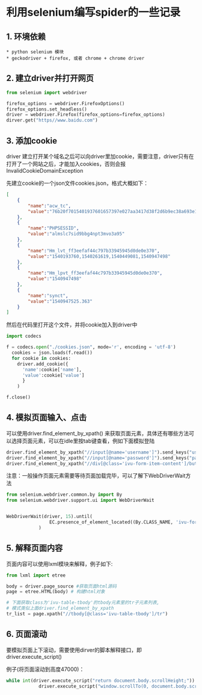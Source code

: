 # 利用selenium编写spider的一些记录

## 1. 环境依赖
    * python selenium 模块
    * geckodriver + firefox, 或者 chrome + chrome driver
    
## 2. 建立driver并打开网页
```python
from selenium import webdriver

firefox_options = webdriver.FirefoxOptions()
firefox_options.set_headless()
driver = webdriver.Firefox(firefox_options=firefox_options)
dirver.get("https//www.baidu.com")

```

## 3. 添加cookie
 driver 建立打开某个域名之后可以向driver里加cookie，需要注意，driver只有在打开了一个网站之后，才能加入cookies，否则会报InvalidCookieDomainException

先建立cookie的一个json文件cookies.json，格式大概如下：

```json
[
	{
		"name":"acw_tc",
		"value":"76b20f7015401937601657397e027aa3417d38f2d6b9ec38a693e1634d2cd2"
	},
	{
		"name":"PHPSESSID",
		"value":"almslc7sid9bbg4npt3mvo3a95"
	},
	{
		"name":"Hm_lvt_ff3eefaf44c797b33945945d0de0e370",
		"value":"1540193760,1540261619,1540449081,1540947498"
	},
	{
		"name":"Hm_lpvt_ff3eefaf44c797b33945945d0de0e370",
		"value":"1540947498"
	},
	{
		"name":"synct",
		"value":"1540947525.363"
	}
]
```

然后在代码里打开这个文件，并将cookie加入到driver中
```python
import codecs

f = codecs.open("./cookies.json", mode='r', encoding = 'utf-8')
  cookies = json.loads(f.read())
  for cookie in cookies:
    driver.add_cookie({
      'name':cookie['name'],
      'value':cookie['value']
      }
    )

f.close()
```

## 4. 模拟页面输入、点击
 可以使用driver.find_element_by_xpath() 来获取页面元素，具体还有哪些方法可以选择页面元素，可以在idle里按tab键查看，例如下面模拟登陆

```python
driver.find_element_by_xpath("//input[@name='username']").send_keys("user")
driver.find_element_by_xpath("//input[@name='password']").send_keys("password")
driver.find_element_by_xpath("//div[@class='ivu-form-item-content']/button[@class='ivu-btn ivu-btn-primary']").click()

```

注意：一般操作页面元素需要等待页面加载完毕，可以了解下WebDriverWait方法

```python
from selenium.webdriver.common.by import By
from selenium.webdriver.support.ui import WebDriverWait


WebDriverWait(driver, 15).until(
                EC.presence_of_element_located((By.CLASS_NAME, 'ivu-form-item-content'))
            )
```

## 5. 解释页面内容
   页面内容可以使用lxml模块来解释，例子如下:

```python
from lxml import etree

body = driver.page_source #获取页面html源码
page = etree.HTML(body) # 构建html对象

# 下面获取class为'ivu-table-tbody'的tbody元素里的tr子元素列表,
# 模式类似上面driver.find_element_by_xpath
tr_list = page.xpath("//tbody[@class='ivu-table-tbody']/tr")
```

## 6. 页面滚动
要模拟页面上下滚动，需要使用dirver的脚本解释接口，即driver.execute_script()  

例子(将页面滚动到高度47000)：
```python
while int(driver.execute_script("return document.body.scrollHeight;")) < 47000:
            driver.execute_script("window.scrollTo(0, document.body.scrollHeight);")
```
